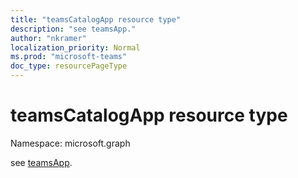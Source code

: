 ```yaml
---
title: "teamsCatalogApp resource type"
description: "see teamsApp."
author: "nkramer"
localization_priority: Normal
ms.prod: "microsoft-teams"
doc_type: resourcePageType
---
```


# teamsCatalogApp resource type

Namespace: microsoft.graph

see [teamsApp](teamsapp.md).

<!-- uuid: 8fcb5dbc-d5aa-4681-8e31-b001d5168d79
2015-10-25 14:57:30 UTC -->
<!-- {
  "type": "#page.annotation",
  "description": "teamsCatalogApp resource",
  "keywords": "",
  "section": "documentation",
  "tocPath": "",
  "suppressions": [
    "Error: /resources/teamscatalogapp.md:\r\n      A required document header is missing from the document: JSON representation",
    "Error: /resources/teamscatalogapp.md:\r\n      A required document header is missing from the document: Properties"
  ]
}-->
